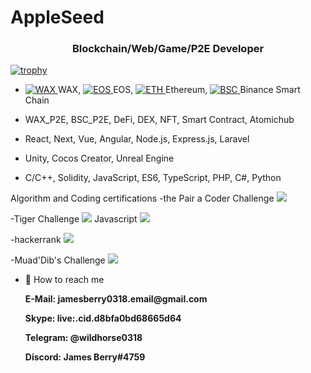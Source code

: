 # AppleSeed


<h3 align="center">Blockchain/Web/Game/P2E Developer</h3>

[![trophy](https://github-profile-trophy.vercel.app/?username=appleseed0318)](https://github.com/ryo-ma/github-profile-trophy)


- <a href = "https://raw.githubusercontent.com/nullablebool/crypto-icons/master/32x32/WAX-32.png">
      <img src="https://raw.githubusercontent.com/nullablebool/crypto-icons/master/32x32/WAX-32.png" alt="WAX" title="WAX (WAXP)" style="max-width: 100%;">
    </a>WAX, 
    <a href = "https://raw.githubusercontent.com/nullablebool/crypto-icons/master/32x32/EOS-32.png">
    <img src="https://raw.githubusercontent.com/nullablebool/crypto-icons/master/32x32/EOS-32.png" alt="EOS" title="WAX (WAXP)" style="max-width: 100%;">
    </a>EOS, 
    <a href = "https://raw.githubusercontent.com/nullablebool/crypto-icons/master/32x32/ETH-32.png">
    <img src="https://raw.githubusercontent.com/nullablebool/crypto-icons/master/32x32/ETH-32.png" alt="ETH" title="WAX (WAXP)" style="max-width: 100%;">
    </a>Ethereum, 
    <a href = "https://raw.githubusercontent.com/nullablebool/crypto-icons/master/32x32/BNB-32.png">
    <img src="https://raw.githubusercontent.com/nullablebool/crypto-icons/master/32x32/BNB-32.png" alt="BSC" title="WAX (WAXP)" style="max-width: 100%;">
    </a>Binance Smart Chain

- WAX_P2E, BSC_P2E, DeFi, DEX, NFT, Smart Contract, Atomichub
- React, Next, Vue, Angular, Node.js, Express.js, Laravel
- Unity, Cocos Creator, Unreal Engine
- C/C++, Solidity, JavaScript, ES6, TypeScript, PHP, C#, Python

Algorithm and Coding certifications
-the Pair a Coder Challenge
<img src = "https://app.codility.com/cert/view/cert9MUMX3-89JH5PH5AZUDVTPU" />

-Tiger Challenge
<img src = "https://app.codility.com/cert/view/certRUCBQM-NWN7CNNWRB523T4X" />
Javascript
<img src = "https://app.codility.com/cert/view/cert63GTFK-5BKEMUNF28Q5BRX5" />

-hackerrank
<img src = "https://www.hackerrank.com/certificates/bd1ecdad2194" />

-Muad'Dib's Challenge
<img src = "https://app.codility.com/cert/view/cert39X3A4-22GFWTYE2FY9ZX4A" />

- 🤝 How to reach me 
  <p><b>E-Mail: jamesberry0318.email@gmail.com</b></p>
  <p><b>Skype: live:.cid.d8bfa0bd68665d64</b></p>
  <p><b>Telegram: @wildhorse0318</b></p>
  <p><b>Discord: James Berry#4759</b></p>
